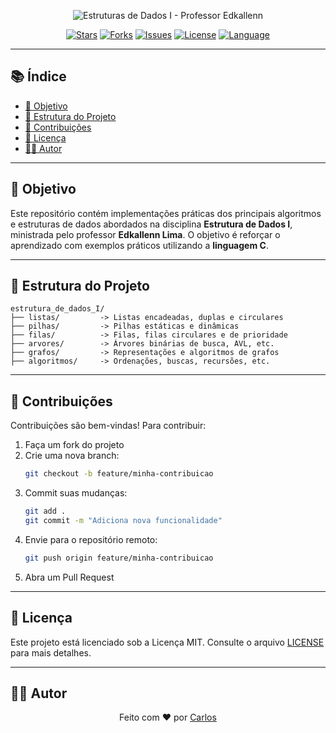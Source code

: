 
<p align="center">
  <img 
    src="https://readme-typing-svg.herokuapp.com?font=Fira+Code&weight=700&center=true&vCenter=true&duration=3000&color=1856ED&size=40&width=800&lines=Estruturas+de+Dados+I;Professor+Edkallenn+Lima;" 
    alt="Estruturas de Dados I - Professor Edkallenn" 
  />
</p>

<div align="center">

[![Stars](https://img.shields.io/github/stars/carlos0ff/estrutura_de_dados_I?style=for-the-badge&label=STARS&color=yellow&logo=github)](https://github.com/carlos0ff/estrutura_de_dados_I/stargazers)
[![Forks](https://img.shields.io/github/forks/carlos0ff/estrutura_de_dados_I?style=for-the-badge&label=FORKS&color=blue)](https://github.com/carlos0ff/estrutura_de_dados_I/network/members)
[![Issues](https://img.shields.io/github/issues/carlos0ff/estrutura_de_dados_I?style=for-the-badge&label=ISSUES&color=green)](https://github.com/carlos0ff/estrutura_de_dados_I/issues)
[![License](https://img.shields.io/badge/LICENSE-MIT-green?style=for-the-badge&logo=opensourceinitiative)](https://github.com/carlos0ff/estrutura_de_dados_I/blob/main/LICENSE)
[![Language](https://img.shields.io/badge/Linguagem-C-blue.svg?style=for-the-badge&logo=c)](#)

</div>

---

## 📚 Índice

- [🎯 Objetivo](#-objetivo)  
- [📁 Estrutura do Projeto](#-estrutura-do-projeto)  
- [🤝 Contribuições](#-contribuições)  
- [📄 Licença](#-licença)  
- [👨‍💻 Autor](#-autor)

---

## 🎯 Objetivo

Este repositório contém implementações práticas dos principais algoritmos e estruturas de dados abordados na disciplina **Estrutura de Dados I**, ministrada pelo professor **Edkallenn Lima**. O objetivo é reforçar o aprendizado com exemplos práticos utilizando a **linguagem C**.

---

## 📁 Estrutura do Projeto

```
estrutura_de_dados_I/
├── listas/         -> Listas encadeadas, duplas e circulares
├── pilhas/         -> Pilhas estáticas e dinâmicas
├── filas/          -> Filas, filas circulares e de prioridade
├── arvores/        -> Árvores binárias de busca, AVL, etc.
├── grafos/         -> Representações e algoritmos de grafos
├── algoritmos/     -> Ordenações, buscas, recursões, etc.
```

---

## 🤝 Contribuições

Contribuições são bem-vindas! Para contribuir:

1. Faça um fork do projeto  
2. Crie uma nova branch:
   ```bash
   git checkout -b feature/minha-contribuicao
   ```
3. Commit suas mudanças:
   ```bash
   git add .
   git commit -m "Adiciona nova funcionalidade"
   ```
4. Envie para o repositório remoto:
   ```bash
   git push origin feature/minha-contribuicao
   ```
5. Abra um Pull Request

---

## 📄 Licença

Este projeto está licenciado sob a Licença MIT. Consulte o arquivo [LICENSE](LICENSE) para mais detalhes.

---

## 👨‍💻 Autor

<p align="center">
  Feito com ❤️ por <a href="https://github.com/carlos0ff">Carlos</a>
</p>
